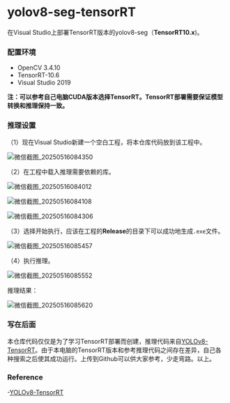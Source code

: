 # yolov8-seg-tensorRT
在Visual Studio上部署TensorRT版本的yolov8-seg（**TensorRT10.x**)。



### 配置环境

- OpenCV 3.4.10
- TensorRT-10.6
- Visual Studio 2019

**注：可以参考自己电脑CUDA版本选择TensorRT。TensorRT部署需要保证模型转换和推理保持一致。**



### 推理设置

（1）现在Visual Studio新建一个空白工程，将本仓库代码放到该工程中。

![微信截图_20250516084350](C:\Users\HIT-HAYES\Desktop\微信截图_20250516084350.png)

（2）在工程中载入推理需要依赖的库。

![微信截图_20250516084012](C:\Users\HIT-HAYES\Desktop\微信截图_20250516084012.png)

![微信截图_20250516084108](C:\Users\HIT-HAYES\Desktop\微信截图_20250516084211.png)

![微信截图_20250516084306](C:\Users\HIT-HAYES\Desktop\微信截图_20250516084306.png)

（3）选择开始执行，应该在工程的**Release**的目录下可以成功地生成`.exe`文件。

![微信截图_20250516085457](C:\Users\HIT-HAYES\Desktop\微信截图_20250516085457.png)

（4）执行推理。

![微信截图_20250516085552](C:\Users\HIT-HAYES\Desktop\微信截图_20250516085552.png)

推理结果：

![微信截图_20250516085620](C:\Users\HIT-HAYES\Desktop\微信截图_20250516085620.png)



### 写在后面

本仓库代码仅仅是为了学习TensorRT部署而创建，推理代码来自[YOLOv8-TensorRT](https://github.com/triple-Mu/YOLOv8-TensorRT)。由于本电脑的TensorRT版本和参考推理代码之间存在差异，自己各种搜索之后使其成功运行。上传到Github可以供大家参考，少走弯路。以上。



### Reference

-[YOLOv8-TensorRT](https://github.com/triple-Mu/YOLOv8-TensorRT)
